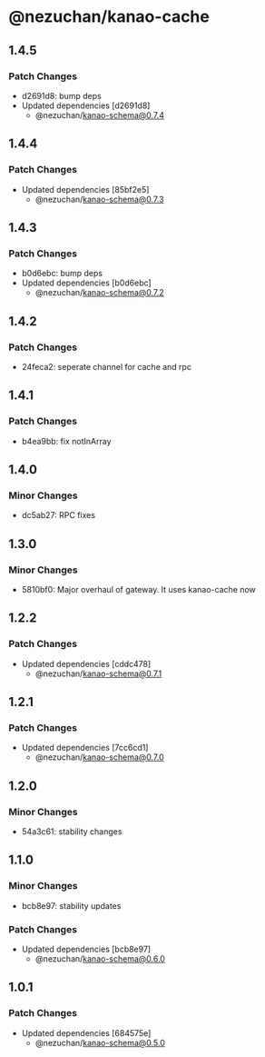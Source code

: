 # @nezuchan/kanao-cache

## 1.4.5

### Patch Changes

- d2691d8: bump deps
- Updated dependencies [d2691d8]
  - @nezuchan/kanao-schema@0.7.4

## 1.4.4

### Patch Changes

- Updated dependencies [85bf2e5]
  - @nezuchan/kanao-schema@0.7.3

## 1.4.3

### Patch Changes

- b0d6ebc: bump deps
- Updated dependencies [b0d6ebc]
  - @nezuchan/kanao-schema@0.7.2

## 1.4.2

### Patch Changes

- 24feca2: seperate channel for cache and rpc

## 1.4.1

### Patch Changes

- b4ea9bb: fix notInArray

## 1.4.0

### Minor Changes

- dc5ab27: RPC fixes

## 1.3.0

### Minor Changes

- 5810bf0: Major overhaul of gateway. It uses kanao-cache now

## 1.2.2

### Patch Changes

- Updated dependencies [cddc478]
  - @nezuchan/kanao-schema@0.7.1

## 1.2.1

### Patch Changes

- Updated dependencies [7cc6cd1]
  - @nezuchan/kanao-schema@0.7.0

## 1.2.0

### Minor Changes

- 54a3c61: stability changes

## 1.1.0

### Minor Changes

- bcb8e97: stability updates

### Patch Changes

- Updated dependencies [bcb8e97]
  - @nezuchan/kanao-schema@0.6.0

## 1.0.1

### Patch Changes

- Updated dependencies [684575e]
  - @nezuchan/kanao-schema@0.5.0
